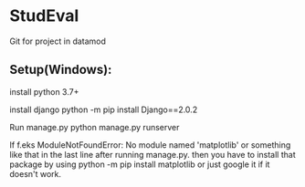 # StudEval
Git for project in datamod


## Setup(Windows):
install python 3.7+

install django python -m pip install Django==2.0.2

Run manage.py python manage.py runserver

If f.eks ModuleNotFoundError: No module named 'matplotlib' or something like that in the last line after running manage.py. then you have to install that package by using python -m pip install matplotlib or just google it if it doesn't work.
